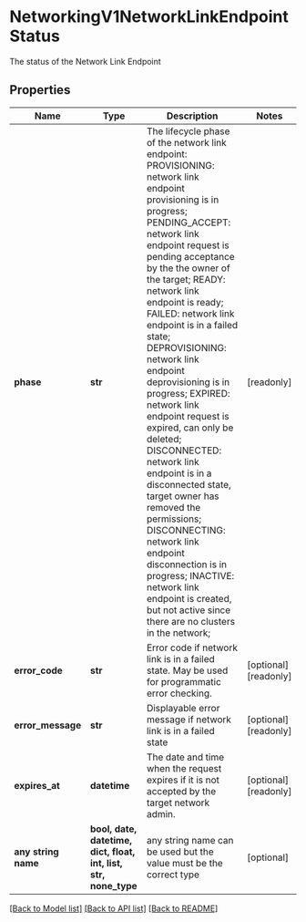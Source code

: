 # NetworkingV1NetworkLinkEndpointStatus

The status of the Network Link Endpoint

## Properties
Name | Type | Description | Notes
------------ | ------------- | ------------- | -------------
**phase** | **str** | The lifecycle phase of the network link endpoint:    PROVISIONING: network link endpoint provisioning is in progress;    PENDING_ACCEPT: network link endpoint request is pending acceptance by the the owner of the target;    READY:  network link endpoint is ready;    FAILED: network link endpoint is in a failed state;    DEPROVISIONING: network link endpoint deprovisioning is in progress;    EXPIRED: network link endpoint request is expired, can only be deleted;    DISCONNECTED: network link endpoint is in a disconnected state, target owner has removed the permissions;    DISCONNECTING: network link endpoint disconnection is in progress;    INACTIVE: network link endpoint is created, but not active since there are no clusters in the network;  | [readonly] 
**error_code** | **str** | Error code if network link is in a failed state. May be used for programmatic error checking. | [optional] [readonly] 
**error_message** | **str** | Displayable error message if network link is in a failed state | [optional] [readonly] 
**expires_at** | **datetime** | The date and time when the request expires if it is not accepted by the target network admin. | [optional] [readonly] 
**any string name** | **bool, date, datetime, dict, float, int, list, str, none_type** | any string name can be used but the value must be the correct type | [optional]

[[Back to Model list]](../README.md#documentation-for-models) [[Back to API list]](../README.md#documentation-for-api-endpoints) [[Back to README]](../README.md)



